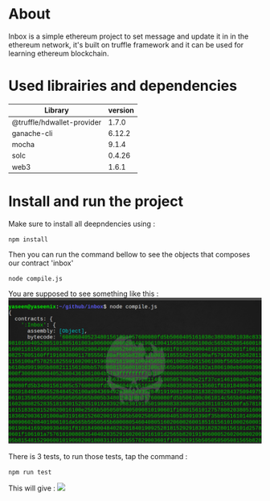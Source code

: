 # About
Inbox is a simple ethereum project to set message and update it in in the ethereum network,
it's built on truffle framework and it can be used for learning  ethereum blockchain.

# Used librairies and dependencies 

| Library | version  |
| ------- | --- |
| @truffle/hdwallet-provider | 1.7.0 |
|ganache-cli | 6.12.2 |
|mocha | 9.1.4|
|solc | 0.4.26 |
|web3 | 1.6.1 |

# Install and run the project 
Make sure to install all deepndencies using : 
```console
npm install
```
Then you can run the command bellow to see the objects that composes our contract 'inbox'
```console
node compile.js
```
You are supposed to see something like this : 
<img src="compilation outputs/compilation-output.png"/>

There is 3 tests, to run those tests, tap the command : 
```console
npm run test
```
This will give : 
<img src="compilation outputs/test-output.png"/>
